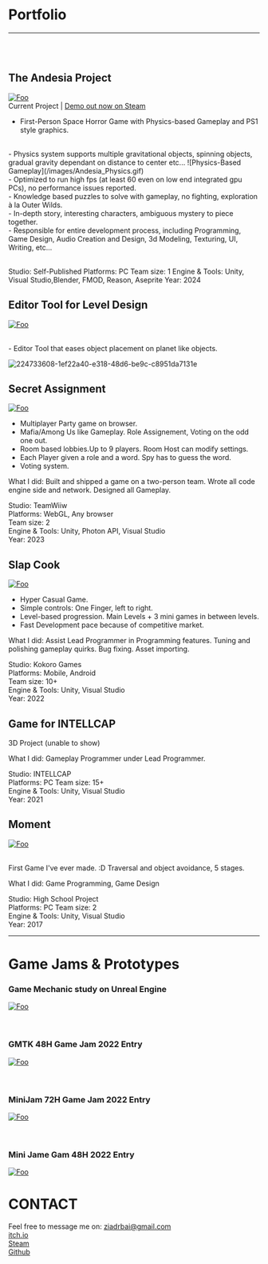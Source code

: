 # Portfolio
---
<br>
<br>

## The Andesia Project
[![Foo](/images/Andesia_400.png)](https://store.steampowered.com/app/2709770/The_Andesia_Project/)
<br>
Current Project | [Demo out now on Steam](https://store.steampowered.com/app/2709770/The_Andesia_Project/)
<br>
- First-Person Space Horror Game with Physics-based Gameplay and PS1 style graphics.
<br>
- Physics system supports multiple gravitational objects, spinning objects, gradual gravity dependant on distance to center etc...
![Physics-Based Gameplay](/images/Andesia_Physics.gif)
<br>
- Optimized to run high fps (at least 60 even on low end integrated gpu PCs), no performance issues reported.
<br>
- Knowledge based puzzles to solve with gameplay, no fighting, exploration à la Outer Wilds.
<br>
- In-depth story, interesting characters, ambiguous mystery to piece together.
<br>
- Responsible for entire development process, including Programming, Game Design, Audio Creation and Design, 3d Modeling, Texturing, UI, Writing, etc...
<br>
<br>

Studio: Self-Published
Platforms: PC
Team size: 1
Engine & Tools: Unity, Visual Studio,Blender, FMOD, Reason, Aseprite
Year: 2024

## Editor Tool for Level Design

[![Foo](https://github-readme-stats.vercel.app/api/pin/?username=ZiadRbai&repo=Spherical-Transform-Tool)](https://github.com/ZiadRbai/Spherical-Transform-Tool)

<br>
- Editor Tool that eases object placement on planet like objects.

![224733608-1ef22a40-e318-48d6-be9c-c8951da7131e](https://github.com/ZiadRbai/porfolio/assets/73894693/43018155-ac26-4b51-aa97-c3acaf7b92ec)


## Secret Assignment

[![Foo](https://github.com/ZiadRbai/porfolio/assets/73894693/f9c6bda1-7b2e-4039-8d68-40e801c5a984)](https://teamwiiw.itch.io/secret-assignment)
<br>
- Multiplayer Party game on browser.
- Mafia/Among Us like Gameplay. Role Assignement, Voting on the odd one out.<br>
- Room based lobbies.Up to 9 players. Room Host can modify settings.<br> 
- Each Player given a role and a word. Spy has to guess the word.<br>
- Voting system. <br>

What I did: Built and shipped a game on a two-person team. Wrote all code engine side and network. Designed all Gameplay.

Studio: TeamWiiw <br>
Platforms: WebGL, Any browser <br>
Team size: 2 <br>
Engine & Tools: Unity, Photon API, Visual Studio <br>
Year: 2023

## Slap Cook

[![Foo](/images/SlapCook.png)](https://play.google.com/store/apps/details?id=com.KokoroGames.SlapCook) <br>

- Hyper Casual Game. 
- Simple controls: One Finger, left to right.
- Level-based progression. Main Levels + 3 mini games in between levels.
- Fast Development pace because of competitive market.

What I did: Assist Lead Programmer in Programming features. Tuning and polishing gameplay quirks. Bug fixing. Asset importing.

Studio: Kokoro Games <br>
Platforms: Mobile, Android <br>
Team size: 10+ <br>
Engine & Tools: Unity, Visual Studio <br>
Year: 2022

## Game for INTELLCAP

3D Project (unable to show)

What I did: Gameplay Programmer under Lead Programmer.

Studio: INTELLCAP <br>
Platforms: PC
Team size: 15+ <br>
Engine & Tools: Unity, Visual Studio <br>
Year: 2021
<br>

## Moment 

[![Foo](/images/Moment.png)](https://ziadrbai.itch.io/moment)

<br>
First Game I've ever made. :D
Traversal and object avoidance, 5 stages.

What I did: Game Programming, Game Design

Studio: High School Project <br>
Platforms: PC
Team size: 2 <br>
Engine & Tools: Unity, Visual Studio <br>
Year: 2017

---
# Game Jams & Prototypes
### Game Mechanic study on Unreal Engine
[![Foo](/images/Raze.png)](https://ziadrbai.itch.io/raze-satchel)
<br>
<br>
<br>
### GMTK 48H Game Jam 2022 Entry 
[![Foo](/images/DiceStamp.png)](https://maruwiiw.itch.io/dice-stamp)
<br>
<br>
<br>
### MiniJam 72H Game Jam 2022 Entry
[![Foo](/images/MeowEscape.png)](https://ziadrbai.itch.io/meow-escape)
<br>
<br>
<br>
### Mini Jame Gam 48H 2022 Entry
[![Foo](/images/MyFriendsGame.png)](https://ziadrbai.itch.io/my-friends-game)
<br>
# CONTACT
Feel free to message me on: [ziadrbai@gmail.com](mailto:ziadrbai@gmail.com) <br>
[itch.io](https://ziadrbai.itch.io/) <br>
[Steam](https://store.steampowered.com/search/?sort_by=_ASC&supportedlang=english&developer=Ziad+Rbai)<br>
[Github](https://github.com/ZiadRbai)







